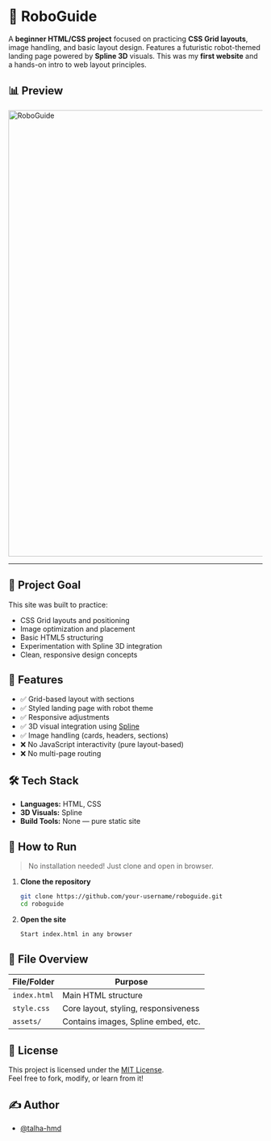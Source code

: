 # 🤖 RoboGuide

A **beginner HTML/CSS project** focused on practicing **CSS Grid layouts**, image handling, and basic layout design. Features a futuristic robot-themed landing page powered by **Spline 3D** visuals. This was my **first website** and a hands-on intro to web layout principles.

## 📊 Preview
<img width="1900" height="885" alt="RoboGuide" src="https://github.com/user-attachments/assets/9a8727ba-c38f-4285-9bd5-a13d1772ec2a" />

<hr>

## 🧠 Project Goal

This site was built to practice:
- CSS Grid layouts and positioning
- Image optimization and placement
- Basic HTML5 structuring
- Experimentation with Spline 3D integration
- Clean, responsive design concepts


## 🎨 Features

- ✅ Grid-based layout with sections
- ✅ Styled landing page with robot theme
- ✅ Responsive adjustments
- ✅ 3D visual integration using [Spline](https://spline.design/)
- ✅ Image handling (cards, headers, sections)
- ❌ No JavaScript interactivity (pure layout-based)
- ❌ No multi-page routing


## 🛠 Tech Stack

- **Languages:** HTML, CSS
- **3D Visuals:** Spline
- **Build Tools:** None — pure static site


## 🚀 How to Run

> No installation needed! Just clone and open in browser.

1. **Clone the repository**
   ```bash
   git clone https://github.com/your-username/roboguide.git
   cd roboguide
   ```

2. **Open the site**
   ```bash
   Start index.html in any browser
   ```


## 📁 File Overview

| File/Folder       | Purpose                            |
|-------------------|-------------------------------------|
| `index.html`      | Main HTML structure                 |
| `style.css`       | Core layout, styling, responsiveness|
| `assets/`         | Contains images, Spline embed, etc. |

## 📄 License

This project is licensed under the [MIT License](LICENSE).  
Feel free to fork, modify, or learn from it!


## ✍️ Author

- [@talha-hmd](https://github.com/talha-hmd)
